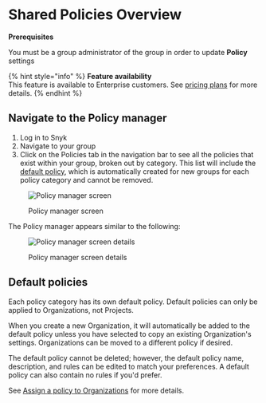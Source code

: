 # Shared Policies Overview

**Prerequisites**

You must be a group administrator of the group in order to update **Policy** settings

{% hint style="info" %}
**Feature availability**\
This feature is available to Enterprise customers. See [pricing plans](https://snyk.io/plans/) for more details.
{% endhint %}

## Navigate to the Policy manager

1. Log in to Snyk
2. Navigate to your group
3. Click on the Policies tab in the navigation bar to see all the policies that exist within your group, broken out by category. This list will include the [default policy](shared-policies-overview.md#default-policies), which is automatically created for new groups for each policy category and cannot be removed.

<figure><img src="../../.gitbook/assets/snyk-policy-manager.png" alt="Policy manager screen"><figcaption><p>Policy manager screen</p></figcaption></figure>

The Policy manager appears similar to the following:

<figure><img src="../../.gitbook/assets/screenshot_2021-03-26_at_11.04.50_am.png" alt="Policy manager screen details"><figcaption><p>Policy manager screen details</p></figcaption></figure>

## Default policies

Each policy category has its own default policy. Default policies can only be applied to Organizations, not Projects.

When you create a new Organization, it will automatically be added to the default policy unless you have selected to copy an existing Organization's settings. Organizations can be moved to a different policy if desired.

The default policy cannot be deleted; however, the default policy name, description, and rules can be edited to match your preferences. A default policy can also contain no rules if you'd prefer.

See [Assign a policy to Organizations](assign-a-policy-to-organizations.md) for more details.
